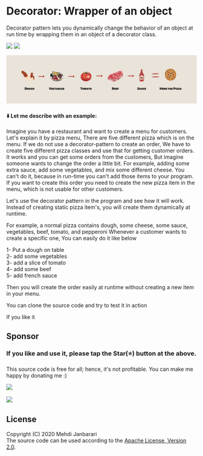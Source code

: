 # Decorator: Wrapper of an object
Decorator pattern lets you dynamically change the behavior of an object at run time by wrapping them in an object of a decorator class.

[![](https://img.shields.io/badge/Extensibility-blue.svg?style=flat)](https://github.com/janbarari/decoratorpattern)
[![](https://img.shields.io/badge/Structural-green.svg?style=flat)](https://github.com/janbarari/decoratorpattern)

![](image.png)

#### ⬇️ Let me describe with an example:
Imagine you have a restaurant and want to create a menu for customers.
Let's explain it by pizza menu, There are five different pizza which is on the menu.
If we do not use a decorator-pattern to create an order, We have to create five different pizza classes and use that for getting customer orders. It works and you can get some orders from the customers,
But imagine someone wants to change the order a little bit. 
For example, adding some extra sauce, add some vegetables, and mix some different cheese.
You can't do it, because in run-time you can't add those items to your program.
If you want to create this order you need to create the new pizza item in the menu, which is not usable for other customers.

Let's use the decorator pattern in the program and see how it will work.
Instead of creating static pizza item's, you will create them dynamically at runtime.

For example, a normal pizza contains dough, some cheese, some sauce, vegetables, beef, tomato, and pepperoni 
Whenever a customer wants to create a specific one, You can easily do it like below
  
1- Put a dough on table  
2- add some vegetables  
3- add a slice of tomato  
4- add some beef  
5- add french sauce    
  
Then you will create the order easily at runtime without creating a new item in your menu.

You can clone the source code and try to test it in action

If you like it

Sponsor
-------
### If you like and use it, please tap the Star(⭐️) button at the above.  
This source code is free for all; hence, it's not profitable. You can make me happy by donating me :)

[![](https://img.shields.io/badge/Dogecoin-Click%20to%20see%20the%20address-yellow.svg?style=flat)](https://blockchair.com/dogecoin/address/DB87foUxetrQRpAbWkrhexZeVtnzwyqhSL)

[![](https://img.shields.io/badge/Bitcoin-Click%20to%20see%20the%20address-orange.svg?style=flat)]("https://blockchair.com/bitcoin/address/bc1qj30t3hmw0gat3vmwye972ce4sfrc5r5mz0ctr6")


License
-------
Copyright (C) 2020 Mehdi Janbarari  
The source code can be used according to the [Apache License, Version 2.0](LICENSE).